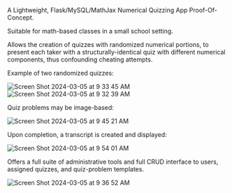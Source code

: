 A Lightweight, Flask/MySQL/MathJax Numerical Quizzing App Proof-Of-Concept.

Suitable for math-based classes in a small school setting.

Allows the creation of quizzes with randomized numerical portions, to present each taker with a structurally-identical
quiz with different numerical components, thus confounding cheating attempts.


Example of two randomized quizzes:

![Screen Shot 2024-03-05 at 9 33 45 AM](https://github.com/oscarpoppa/qgen/assets/69337264/b9af64b9-1805-44fe-b464-053c29f7d1c5)
![Screen Shot 2024-03-05 at 9 32 39 AM](https://github.com/oscarpoppa/qgen/assets/69337264/d9f1bb12-864b-4306-89b7-f97846bf34e2)

Quiz problems may be image-based:

![Screen Shot 2024-03-05 at 9 45 21 AM](https://github.com/oscarpoppa/qgen/assets/69337264/4583e1b5-d591-4f2d-8b73-a22a1331f241)

Upon completion, a transcript is created and displayed:

![Screen Shot 2024-03-05 at 9 54 01 AM](https://github.com/oscarpoppa/qgen/assets/69337264/b072089a-df1b-4173-be5c-d0a1970b5951)


Offers a full suite of administrative tools and full CRUD interface to users, assigned quizzes, and quiz-problem templates.

![Screen Shot 2024-03-05 at 9 36 52 AM](https://github.com/oscarpoppa/qgen/assets/69337264/d3ed422c-3996-4880-86ea-8cea3b4dc0e8)

